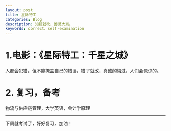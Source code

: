 ```yaml
---
layout: post
title: 星际特工
categories: Blog
description: 知错就改，善莫大焉。
keywords: correct、self-examination
---
```



# 1.电影：《星际特工：千星之城》 #
  人都会犯错，但不能掩盖自己的错误，错了就改，真诚的悔过，人们会原谅的。
# 2. 复习，备考 #
  物流与供应链管理，大学英语，会计学原理

----------

  下周就考试了，好好复习，加油！